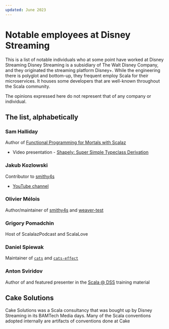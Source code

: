 ```yaml
---
updated: June 2023
---
```

# Notable employees at Disney Streaming

This is a list of notable individuals who at some point have worked at Disney Streaming Disney Streaming is a subsidiary of The Walt Disney Company, and they originated the streaming platform Disney+. While the engineering there is polyglot and bottom-up, they frequent employ Scala for their microservices. It houses some developers that are well-known throughout the Scala community.

The opinions expressed here do not represent that of any company or individual.

## The list, alphabetically

### Sam Halliday

Author of [Functional Programming for Mortals with Scalaz](https://leanpub.com/fpmortals)

* Video presentation - [Shapely: Super Simple Typeclass Derivation](https://www.youtube.com/watch?v=hIssqESXgfI)

### Jakub Kozlowski

Contributor to [smithy4s](https://disneystreaming.github.io/smithy4s/)

* [YouTube channel](https://www.youtube.com/channel/UCBSRCuGz9laxVv0rAnn2O9Q)

### Olivier Mélois

Author/maintainer of [smithy4s](https://disneystreaming.github.io/smithy4s/) and [weaver-test](https://disneystreaming.github.io/weaver-test/)

### Grigory Pomadchin

Host of ScalalazPodcast and ScalaLove

### Daniel Spiewak

Maintainer of [`cats`](https://typelevel.org/cats/) and [`cats-effect`](https://typelevel.org/cats-effect/)

### Anton Sviridov

Author of and featured presenter in the [Scala @ DSS](https://github.bamtech.co/pages/services-commons/scala-at-dss/) training material

## Cake Solutions

Cake Solutions was a Scala consultancy that was bought up by Disney Streaming in its BAMTech Media days. Many of the Scala conventions adopted internally are artifacts of conventions done at Cake 
